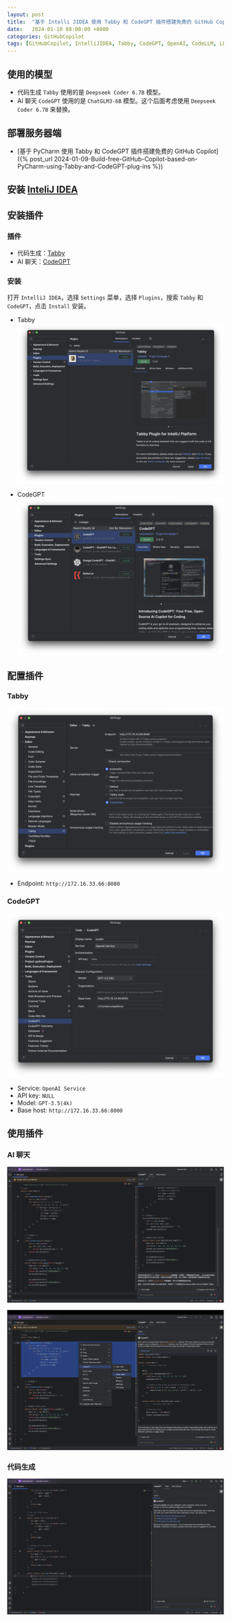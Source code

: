 ```yaml
---
layout: post
title:  "基于 Intelli JIDEA 使用 Tabby 和 CodeGPT 插件搭建免费的 GitHub Copilot"
date:   2024-01-10 08:00:00 +0800
categories: GitHubCopilot
tags: [GitHubCopilot, IntelliJIDEA, Tabby, CodeGPT, OpenAI, CodeLLM, LLM]
---
```


## 使用的模型
- 代码生成 `Tabby` 使用的是 `Deepseek Coder 6.7B` 模型。
- AI 聊天 `CodeGPT` 使用的是 `ChatGLM3-6B` 模型。这个后面考虑使用 `Deepseek Coder 6.7B` 来替换。

## 部署服务器端
- [基于 PyCharm 使用 Tabby 和 CodeGPT  插件搭建免费的 GitHub Copilot]({% post_url 2024-01-09-Build-free-GitHub-Copilot-based-on-PyCharm-using-Tabby-and-CodeGPT-plug-ins %})

## 安装 [InteliJ IDEA](https://www.jetbrains.com/zh-cn/idea/)

## 安装插件
### 插件
- 代码生成：[Tabby](https://plugins.jetbrains.com/plugin/22379-tabby/)
- AI 聊天：[CodeGPT](https://plugins.jetbrains.com/plugin/21056-codegpt/)

### 安装

打开 `IntelliJ IDEA`，选择 `Settings` 菜单，选择 `Plugins`，搜索 `Tabby` 和 `CodeGPT`，点击 `Install` 安装。

- Tabby
![](/images/2024/Tabby/IDEA-Tabby-Install.png)

- CodeGPT
![](/images/2024/IDEA-CodeGPT/CodeGPT-Install.png)

## 配置插件
### Tabby
![](/images/2024/PyCharm-Tabby-CodeGPT/Tabby-Settings.png)

- Endpoint: `http://172.16.33.66:8080`

### CodeGPT
![](/images/2024/PyCharm-Tabby-CodeGPT/CodeGPT-Settings.png)

- Service: `OpenAI Service`
- API key: `NULL`
- Model: `GPT-3.5(4k)`
- Base host: `http://172.16.33.66:8000`

## 使用插件
### AI 聊天
![](/images/2024/IDEA-CodeGPT/Write-Code.png)

![](/images/2024/IDEA-CodeGPT/Write-Test.png)

### 代码生成
![](/images/2024/Tabby/IDEA-Tabby-Code-Completions.png)
